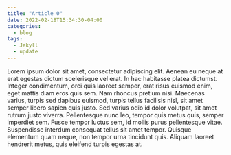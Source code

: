 ```yaml
---
title: "Article 0"
date: 2022-02-18T15:34:30-04:00
categories:
  - blog
tags:
  - Jekyll
  - update
---
```


Lorem ipsum dolor sit amet, consectetur adipiscing elit. Aenean eu neque at erat egestas dictum scelerisque vel erat. In hac habitasse platea dictumst. Integer condimentum, orci quis laoreet semper, erat risus euismod enim, eget mattis diam eros quis sem. Nam rhoncus pretium nisi. Maecenas varius, turpis sed dapibus euismod, turpis tellus facilisis nisl, sit amet semper libero sapien quis justo. Sed varius odio id dolor volutpat, sit amet rutrum justo viverra. Pellentesque nunc leo, tempor quis metus quis, semper imperdiet sem. Fusce tempor luctus sem, id mollis purus pellentesque vitae. Suspendisse interdum consequat tellus sit amet tempor. Quisque elementum quam neque, non tempor urna tincidunt quis. Aliquam laoreet hendrerit metus, quis eleifend turpis egestas at.
